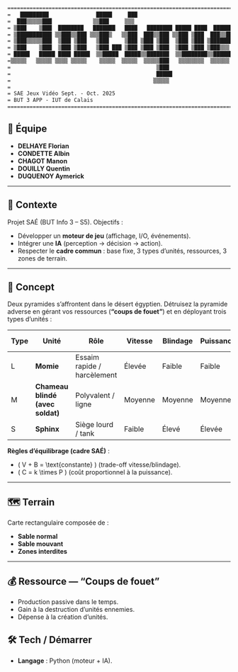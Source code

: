 ```txt
===========================================================================================================================
=   █████████               █████     ███                                   █████   ███   █████                           =
=  ███▒▒▒▒▒███             ▒▒███     ▒▒▒                                   ▒▒███   ▒███  ▒▒███                            =
= ▒███    ▒███  ████████   ███████   ████   ████████ █████ ████  ██████     ▒███   ▒███   ▒███   ██████   ████████        =
= ▒███████████ ▒▒███▒▒███ ▒▒▒███▒   ▒▒███  ███▒▒███ ▒▒███ ▒███  ███▒▒███    ▒███   ▒███   ▒███  ▒▒▒▒▒███ ▒▒███▒▒███       =
= ▒███▒▒▒▒▒███  ▒███ ▒███   ▒███     ▒███ ▒███ ▒███  ▒███ ▒███ ▒███████     ▒▒███  █████  ███    ███████  ▒███ ▒▒▒        =
= ▒███    ▒███  ▒███ ▒███   ▒███ ███ ▒███ ▒███ ▒███  ▒███ ▒███ ▒███▒▒▒       ▒▒▒█████▒█████▒    ███▒▒███  ▒███            =
= █████   █████ ████ █████  ▒▒█████  █████▒▒███████  ▒▒████████▒▒██████        ▒▒███ ▒▒███     ▒▒████████ █████           =
=▒▒▒▒▒   ▒▒▒▒▒ ▒▒▒▒ ▒▒▒▒▒    ▒▒▒▒▒  ▒▒▒▒▒  ▒▒▒▒▒███   ▒▒▒▒▒▒▒▒  ▒▒▒▒▒▒          ▒▒▒   ▒▒▒       ▒▒▒▒▒▒▒▒ ▒▒▒▒▒            =
=                                              ▒███                                                                       =
=                                              █████                                                                      =
=                                             ▒▒▒▒▒                                                                       =
=                                                                                                                         =
= SAE Jeux Vidéo Sept. - Oct. 2025                                                                                        =
= BUT 3 APP - IUT de Calais                                                                                               =                                                                 
===========================================================================================================================
```

## 👥 Équipe
- **DELHAYE Florian**
- **CONDETTE Albin**
- **CHAGOT Manon**
- **DOUILLY Quentin**
- **DUQUENOY Aymerick**

---

## 📌 Contexte
Projet SAÉ (BUT Info 3 – S5). Objectifs :
- Développer un **moteur de jeu** (affichage, I/O, événements).
- Intégrer une **IA** (perception → décision → action).
- Respecter le **cadre commun** : base fixe, 3 types d’unités, ressources, 3 zones de terrain.

---

## 🏺 Concept 
Deux pyramides s’affrontent dans le désert égyptien. Détruisez la pyramide adverse en gérant vos ressources (**“coups de fouet”**) et en déployant trois types d’unités :

| Type | Unité | Rôle | Vitesse | Blindage | Puissance | Coût (≈ P) |
|---|---|---|---|---|---|---|
| L | **Momie** | Essaim rapide / harcèlement | Élevée | Faible | Faible | Bas |
| M | **Chameau blindé (avec soldat)** | Polyvalent / ligne | Moyenne | Moyenne | Moyenne | Moyen |
| S | **Sphinx** | Siège lourd / tank | Faible | Élevé | Élevée | Élevé |

**Règles d’équilibrage (cadre SAÉ)** :  
- \( V + B = \text{constante} \) (trade-off vitesse/blindage).  
- \( C = k \times P \) (coût proportionnel à la puissance).

---

## 🗺️ Terrain
Carte rectangulaire composée de :
- **Sable normal**
- **Sable mouvant**
- **Zones interdites**

---

## 💰 Ressource — “Coups de fouet”
- Production passive dans le temps.
- Gain à la destruction d’unités ennemies.
- Dépense à la création d’unités.


## 🛠️ Tech / Démarrer
- **Langage** : Python (moteur + IA).


